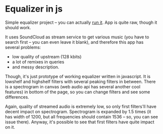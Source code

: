 # Equalizer in js

Simple equalizer project – you can actually [run it](http://bloomca.github.io/equalizer/).
App is quite raw, though it should work.

It uses SoundCloud as stream service to get various music (you have to search first – you can even leave it blank),
and therefore this app has several problems:
- low quality of upstream (128 kbits)
- a lot of remixes in queries
- and messy description.

Though, it's just prototype of working equalizer written in javascript.
It is lowshelf and highshelf filters with several peaking filters in between.
There is a spectrogram in canvas (web audio api has several another cool features) in bottom of the page,
so you can change filters and see some differences.

Again, quality of streamed audio is extremely low,
so only first filters'll have decent impact on spectrogram.
Spectrogram is expanded by 1.5 times (it has width of 1200, but all frequencies should contain 1536 – so, you can see
issue there).
Anyway, it's possible to see that first filters have quite impact on it.
